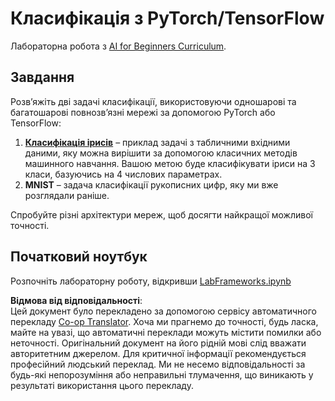 <!--
CO_OP_TRANSLATOR_METADATA:
{
  "original_hash": "e452d897efb9a89700f41021834cf6e5",
  "translation_date": "2025-08-25T23:56:15+00:00",
  "source_file": "lessons/3-NeuralNetworks/05-Frameworks/lab/README.md",
  "language_code": "uk"
}
-->
# Класифікація з PyTorch/TensorFlow

Лабораторна робота з [AI for Beginners Curriculum](https://github.com/microsoft/ai-for-beginners).

## Завдання

Розв’яжіть дві задачі класифікації, використовуючи одношарові та багатошарові повнозв’язні мережі за допомогою PyTorch або TensorFlow:

1. **[Класифікація ірисів](https://en.wikipedia.org/wiki/Iris_flower_data_set)** – приклад задачі з табличними вхідними даними, яку можна вирішити за допомогою класичних методів машинного навчання. Вашою метою буде класифікувати іриси на 3 класи, базуючись на 4 числових параметрах.
2. **MNIST** – задача класифікації рукописних цифр, яку ми вже розглядали раніше.

Спробуйте різні архітектури мереж, щоб досягти найкращої можливої точності.

## Початковий ноутбук

Розпочніть лабораторну роботу, відкривши [LabFrameworks.ipynb](../../../../../../lessons/3-NeuralNetworks/05-Frameworks/lab/LabFrameworks.ipynb)

**Відмова від відповідальності**:  
Цей документ було перекладено за допомогою сервісу автоматичного перекладу [Co-op Translator](https://github.com/Azure/co-op-translator). Хоча ми прагнемо до точності, будь ласка, майте на увазі, що автоматичні переклади можуть містити помилки або неточності. Оригінальний документ на його рідній мові слід вважати авторитетним джерелом. Для критичної інформації рекомендується професійний людський переклад. Ми не несемо відповідальності за будь-які непорозуміння або неправильні тлумачення, що виникають у результаті використання цього перекладу.